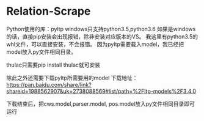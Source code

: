 # Relation-Scrape
Python使用的库：pyltp
windows只支持python3.5,python3.6
如果是windows的话，直接pip安装会出现报错，除非安装对应版本的VS。
我这里有python3.5的whl文件，可以直接安装，不会报错。
因为pyltp需要载入model，我已经把model放入py文件相同目录。

thulac只需要pip install thulac就可安装

除此之外还需要下载pyltp所需要用的model
下载地址：
https://pan.baidu.com/share/link?shareid=1988562907&uk=2738088569#list/path=%2Fltp-models%2F3.4.0

下载结束后，把cws.model,parser.model, pos.model放入py文件相同目录即可运行
